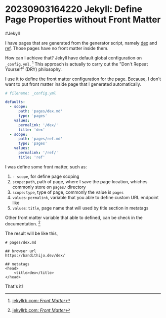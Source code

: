 # 20230903164220 Jekyll: Define Page Properties without Front Matter

#Jekyll

I have pages that are generated from the generator script, namely [dex](/dex/)
and [ref](/ref/). Those pages have no front matter inside them.

How can I achieve that? Jekyll have default global configuration on
`_config.yml`. [^1] This approach is actually to carry out the "Don't Repeat
Yourself" (DRY) philosophy.

I use it to define the front matter configuration for the page. Because, I
don't want to put front matter inside page that I generated automatically.

```yaml
# filename: _config.yml

defaults:
  - scope:
      path: 'pages/dex.md'
      type: 'pages'
    values:
      permalink: '/dex/'
      title: 'dex'
  - scope:
      path: 'pages/ref.md'
      type: 'pages'
    values:
      permalink: '/ref/'
      title: 'ref'
```

I was define some front matter, such as:

1. `- scope`, for define page scoping
1. `scope:path`, path of page, where I save the page location, whiches commonly
   store on `pages/` directory
1. `scope:type`, type of page, commonly the value is `pages`
1. `values:permalink`, variable that you able to define custom URL endpoint
   like
1. `values:title`, page name that will used by title section in metatags

Other front matter variable that able to defined, can be check in the
documentation. [^1]

The result will be like this,

```
# pages/dex.md

## browser url
https://bandithijo.dev/dex/

## metatags
<head>
    <title>dex</title>
</head>
```

That's it!


[^1]: [jekyllrb.com: _Front Matter_](http://jekyllrb.com/docs/front-matter/)
